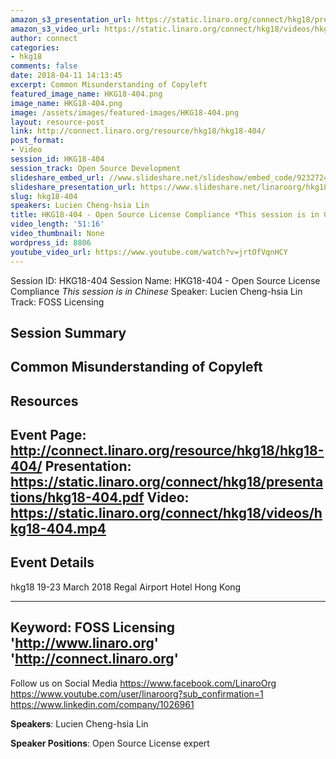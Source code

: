 ```yaml
---
amazon_s3_presentation_url: https://static.linaro.org/connect/hkg18/presentations/hkg18-404.pdf
amazon_s3_video_url: https://static.linaro.org/connect/hkg18/videos/hkg18-404.mp4
author: connect
categories:
- hkg18
comments: false
date: 2018-04-11 14:13:45
excerpt: Common Misunderstanding of Copyleft
featured_image_name: HKG18-404.png
image_name: HKG18-404.png
image: /assets/images/featured-images/HKG18-404.png
layout: resource-post
link: http://connect.linaro.org/resource/hkg18/hkg18-404/
post_format:
- Video
session_id: HKG18-404
session_track: Open Source Development
slideshare_embed_url: //www.slideshare.net/slideshow/embed_code/92327247
slideshare_presentation_url: https://www.slideshare.net/linaroorg/hkg18404-open-source-license-compliance-this-session-is-in-chinese
slug: hkg18-404
speakers: Lucien Cheng-hsia Lin
title: HKG18-404 - Open Source License Compliance *This session is in Chinese*
video_length: '51:16'
video_thumbnail: None
wordpress_id: 8806
youtube_video_url: https://www.youtube.com/watch?v=jrtOfVqnHCY
---
```


Session ID: HKG18-404
Session Name: HKG18-404 - Open Source License Compliance *This session is in Chinese*
Speaker: Lucien Cheng-hsia Lin
Track: FOSS Licensing


## Session Summary
Common Misunderstanding of Copyleft
---------------------------------------------------
## Resources
Event Page: http://connect.linaro.org/resource/hkg18/hkg18-404/
Presentation: https://static.linaro.org/connect/hkg18/presentations/hkg18-404.pdf
Video: https://static.linaro.org/connect/hkg18/videos/hkg18-404.mp4
 ---------------------------------------------------
## Event Details
hkg18
19-23 March 2018
Regal Airport Hotel Hong Kong

---------------------------------------------------
Keyword: FOSS Licensing
'http://www.linaro.org'
'http://connect.linaro.org'
---------------------------------------------------
Follow us on Social Media
https://www.facebook.com/LinaroOrg
https://www.youtube.com/user/linaroorg?sub_confirmation=1
https://www.linkedin.com/company/1026961

**Speakers**: Lucien Cheng-hsia Lin

**Speaker Positions**: Open Source License expert